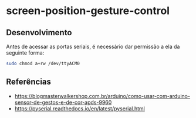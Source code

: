 # screen-position-gesture-control

## Desenvolvimento

Antes de acessar as portas seriais, é necessário dar permissão a ela da
seguinte forma:

```sh
sudo chmod a+rw /dev/ttyACM0
```

## Referências

- https://blogmasterwalkershop.com.br/arduino/como-usar-com-arduino-sensor-de-gestos-e-de-cor-apds-9960
- https://pyserial.readthedocs.io/en/latest/pyserial.html
